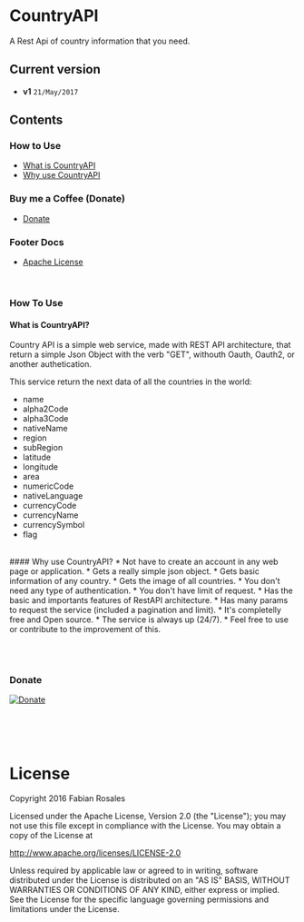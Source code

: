 # CountryAPI
A Rest Api of country information that you need.

## Current version
* **v1** `21/May/2017`

## Contents
### How to Use
- [What is CountryAPI](#what-is-countryapi)
- [Why use CountryAPI](#why-use-countryapi)

### Buy me a Coffee (Donate)
- [Donate](#donate)

### Footer Docs
- [Apache License](#license) 

<br>

### How To Use

#### What is CountryAPI?
Country API is a simple web service, made with REST API architecture, that return a simple Json Object with the verb "GET", withouth Oauth, Oauth2, or another authetication.

This service return the next data of all the countries in the world:
* name
* alpha2Code
* alpha3Code
* nativeName
* region
* subRegion
* latitude
* longitude
* area
* numericCode
* nativeLanguage
* currencyCode
* currencyName
* currencySymbol
* flag

<br>
#### Why use CountryAPI?
* Not have to create an account in any web page or application.
* Gets a really simple json object.
* Gets basic information of any country.
* Gets the image of all countries.
* You don't need any type of authentication.
* You don't have limit of request.
* Has the basic and importants features of RestAPI architecture.
* Has many params to request the service (included a pagination and limit).
* It's completelly free and Open source.
* The service is always up  (24/7).
* Feel free to use or contribute to the improvement of this.

<br><br>
### Donate
[![Donate](https://www.paypalobjects.com/en_US/i/btn/btn_donateCC_LG.gif)](https://www.paypal.com/cgi-bin/webscr?cmd=_s-xclick&hosted_button_id=L25MKCRPR7TWY)

<br><br><br>

# License
Copyright 2016 Fabian Rosales

Licensed under the Apache License, Version 2.0 (the "License");
you may not use this file except in compliance with the License.
You may obtain a copy of the License at

   http://www.apache.org/licenses/LICENSE-2.0

Unless required by applicable law or agreed to in writing, software
distributed under the License is distributed on an "AS IS" BASIS,
WITHOUT WARRANTIES OR CONDITIONS OF ANY KIND, either express or implied.
See the License for the specific language governing permissions and
limitations under the License.
<br><br>
